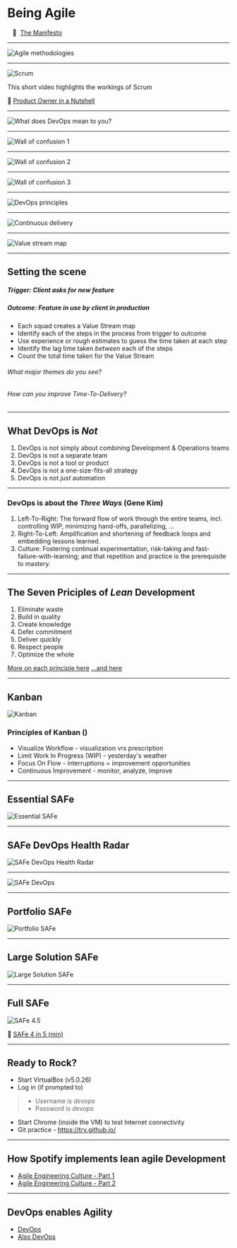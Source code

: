 # Being Agile

&nbsp;&nbsp;&nbsp;:scroll:&nbsp;&nbsp;[The Manifesto](http://agilemanifesto.org)

---
![Agile methodologies](/images/2018/11/agile-methodologies.png)

---
![Scrum](/images/2018/11/scrum.png)

This short video highlights the workings of Scrum

:movie_camera: [Product Owner in a Nutshell](https://www.youtube.com/watch?v=502ILHjX9EE)

---
![What does DevOps mean to you?](/images/2018/11/what-does-devops-mean-to-you.png)

---
![Wall of confusion 1](/images/2018/11/wall-of-confusion-1.png)

---
![Wall of confusion 2](/images/2018/11/wall-of-confusion-2.png)

---
![Wall of confusion 3](/images/2018/11/wall-of-confusion-3.png)

---
![DevOps principles](/images/2018/11/devops-principles.png)

---
![Continuous delivery](/images/2018/11/continuous-delivery.png)

---
![Value stream map](/images/2018/11/value-stream-map.png)

---
## Setting the scene

##### Trigger: Client asks for new feature
##### Outcome: Feature in use by client in production

- Each squad creates a Value Stream map
- Identify each of the steps in the process from trigger to outcome
- Use experience or rough estimates to guess the time taken at each step
- Identify the lag time taken _between_ each of the steps
- Count the total time taken for the Value Stream

###### What major themes do you see?
###### How can you improve Time-To-Delivery?

---
## What DevOps is _Not_

1. DevOps is not simply about combining Development & Operations teams
1. DevOps is not a separate team
1. DevOps is not a tool or product
1. DevOps is not a one-size-fits-all strategy
1. DevOps is not _just_ automation

---
### DevOps is about the _Three Ways_ (Gene Kim)

1. Left-To-Right: The forward flow of work through the entire teams, incl. controlling WIP, minimizing hand-offs, parallelizing, ...
1. Right-To-Left: Amplification and shortening of feedback loops and embedding lessons learned.
1. Culture: Fostering continual experimentation, risk-taking and fast-failure-with-learning; and that repetition and practice is the prerequisite to mastery.

---
## The Seven Priciples of _Lean_ Development

1. Eliminate waste
2. Build in quality
3. Create knowledge
4. Defer commitment
5. Deliver quickly
6. Respect people
7. Optimize the whole

[More on each principle here](http://www.disciplinedagiledelivery.com/lean-principles/)
[...and here](https://leankit.com/learn/lean/principles-of-lean-development/)

---
## Kanban

![Kanban](/images/2018/11/kanban.png)

### Principles of Kanban ()

- Visualize Workflow - visualization vrs prescription
- Limit Work In Progress (WIP) - yesterday's weather
- Focus On Flow - interruptions = improvement opportunities
- Continuous Improvement - monitor, analyze, improve

---
## Essential SAFe

![Essential SAFe](/images/2018/11/essential-safe.png)

---
## SAFe DevOps Health Radar
![SAFe DevOps Health Radar](/images/2018/11/safe-devops-health-radar.png)

---
![SAFe DevOps](/images/2018/11/safe-devops.png)

---
## Portfolio SAFe

![Portfolio SAFe](/images/2018/11/portfolio-safe.png)

---
## Large Solution SAFe

![Large Solution SAFe](/images/2018/11/large-solution-safe.png)

---
## Full SAFe

![SAFe 4.5](/images/2018/11/safe-4-5.png)

:movie_camera: [SAFe 4 in 5 (min)](https://www.youtube.com/watch?annotation_id=annotation_2350167435&feature=iv&src_vid=WZzeNQm7L0w&v=tmJ_mJw8xec)

---
## Ready to Rock?

- Start VirtualBox (v5.0.26)
- Log in (if prompted to)
> - Username  is 	_devops_
> - Password is	_devops_
- Start Chrome (inside the VM) to test Internet connectivity
- Git practice - https://try.github.io/

---
## How Spotify implements lean agile Development

* [Agile Engineering Culture - Part 1](https://www.youtube.com/watch?v=4GK1NDTWbkY)
* [Agile Engineering Culture - Part 2](https://www.youtube.com/watch?v=rzoyryY2STQ&t=5s)

---
## DevOps enables Agility

* [DevOps](https://www.youtube.com/watch?v=cus7WYHdQic)
* [Also DevOps](https://www.youtube.com/watch?v=Ait2-9NCkpk)
